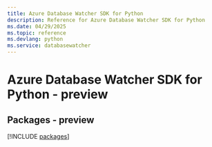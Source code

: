 ```yaml
---
title: Azure Database Watcher SDK for Python
description: Reference for Azure Database Watcher SDK for Python
ms.date: 04/29/2025
ms.topic: reference
ms.devlang: python
ms.service: databasewatcher
---
```

# Azure Database Watcher SDK for Python - preview
## Packages - preview
[!INCLUDE [packages](database-watcher-index.md)]
